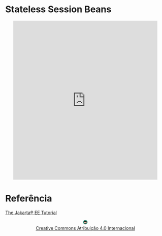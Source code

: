 # Stateless Session Beans

<center>
<iframe src="https://pw2.rpmhub.dev/topicos/stateless/slides/index.html#/" title="Stateless Session Beans" width="90%" height="500" style="border:none;"></iframe>
</center>

# Referência 

[The Jakarta® EE Tutorial](https://eclipse-ee4j.github.io/jakartaee-tutorial/#the-lifecycles-of-enterprise-beans)

<center>
<a href="https://rpmhub.dev" target="blanck"><img src="../../imgs/logo.png" alt="Rodrigo Prestes Machado" width="3%" height="3%" border=0 style="border:0; text-decoration:none; outline:none"></a><br/>
<a rel="license" href="http://creativecommons.org/licenses/by/4.0/">Creative Commons Atribuição 4.0 Internacional</a>
</center>